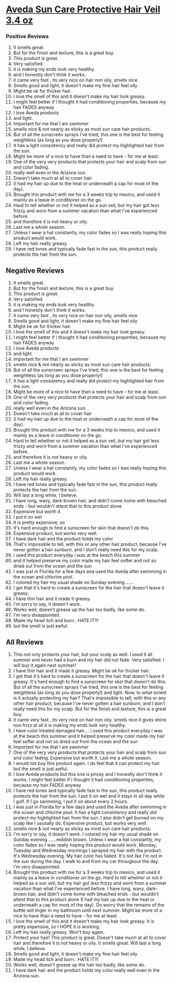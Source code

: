 # [Aveda Sun Care Protective Hair Veil 3.4 oz](https://products.checkmycream.com/products/Aveda-Sun-Care-Protective-Hair-Veil-3.4-oz.html)

### Positive Reviews

<ol>
      <li>It smells great.</li>
      <li>But for the finish and texture, this is a great buy.</li>
      <li>This product is great.</li>
      <li>Very satisfied.</li>
      <li>it is making my ends look very healthy.</li>
      <li>and I honestly don&#x27;t think it works.</li>
      <li>it came very fast , its very nice on hair non oily, smells nice</li>
      <li>Smells good and light, it doesn&#x27;t make my fine hair feel oily</li>
      <li>Might be ok for thicker hair.</li>
      <li>I love the smell of this and it doesn&#x27;t make my hair look greasy.</li>
      <li>I might feel better if I thought it had conditioning properties, because my hair FADES anyway</li>
      <li>I love Aveda products</li>
      <li>and light.</li>
      <li>Important for me that I am swimmer</li>
      <li>smells nice &amp; not nearly as sticky as most sun care hair products.</li>
      <li>But of all the sunscreen sprays I&#x27;ve tried, this one is the best for feeling weightless (as long as you dose properly!)</li>
      <li>It has a light consistency and really did protect my highlighted hair from the sun.  </li>
      <li>Might be more of a nice to have than a need to have - for me at least.</li>
      <li>One of the very very products that protects your hair and scalp from sun and color fading.</li>
      <li>really well even in the Arizona sun.</li>
      <li>Doesn&#x27;t take much at all to cover hair</li>
      <li>(I had my hair up due to the heat or underneath a cap for most of the day).</li>
      <li>Brought this product with me for a 3 weeks trip to mexico, and used it mainly as a leave in conditioner on the go.</li>
      <li>Hard to tell whether or not it helped as a sun veil, but my hair got less frizzy and worn from a summer vacation than what I&#x27;ve experienced before.  </li>
      <li>and therefore it is not heavy or oily.</li>
      <li>Last me a whole season.</li>
      <li>Unless I wear a hat constantly, my color fades so I was really hoping this product would work.  </li>
      <li>Left my hair really greasy.</li>
      <li>I have red tones and typically fade fast in the sun, this product really protects the hair from the sun.</li>
</ol>


<h2>Negative Reviews</h2>
<ol>
<li> It smells great.</li>
<li> But for the finish and texture, this is a great buy.</li>
<li> This product is great.</li>
<li> Very satisfied.</li>
<li> it is making my ends look very healthy.</li>
<li> and I honestly don&#x27;t think it works.</li>
<li> it came very fast , its very nice on hair non oily, smells nice</li>
<li> Smells good and light, it doesn&#x27;t make my fine hair feel oily</li>
<li> Might be ok for thicker hair.</li>
<li> I love the smell of this and it doesn&#x27;t make my hair look greasy.</li>
<li> I might feel better if I thought it had conditioning properties, because my hair FADES anyway</li>
<li> I love Aveda products</li>
<li> and light.</li>
<li> Important for me that I am swimmer</li>
<li> smells nice &amp; not nearly as sticky as most sun care hair products.</li>
<li> But of all the sunscreen sprays I&#x27;ve tried, this one is the best for feeling weightless (as long as you dose properly!)</li>
<li> It has a light consistency and really did protect my highlighted hair from the sun.  </li>
<li> Might be more of a nice to have than a need to have - for me at least.</li>
<li> One of the very very products that protects your hair and scalp from sun and color fading.</li>
<li> really well even in the Arizona sun.</li>
<li> Doesn&#x27;t take much at all to cover hair</li>
<li> (I had my hair up due to the heat or underneath a cap for most of the day).</li>
<li> Brought this product with me for a 3 weeks trip to mexico, and used it mainly as a leave in conditioner on the go.</li>
<li> Hard to tell whether or not it helped as a sun veil, but my hair got less frizzy and worn from a summer vacation than what I&#x27;ve experienced before.  </li>
<li> and therefore it is not heavy or oily.</li>
<li> Last me a whole season.</li>
<li> Unless I wear a hat constantly, my color fades so I was really hoping this product would work.  </li>
<li> Left my hair really greasy.</li>
<li> I have red tones and typically fade fast in the sun, this product really protects the hair from the sun.</li>
<li> Will last a long while, I believe.</li>
<li> I have long, wavy, dark-brown hair, and didn&#x27;t come home with bleached ends - but wouldn&#x27;t attest that to this product alone</li>
<li> Expensive but worth it.</li>
<li> I put it on wet</li>
<li> It is pretty expensive, so</li>
<li> It&#x27;s hard enough to find a sunscreen for skin that doesn&#x27;t do this.</li>
<li> Expensive product, but works very well.</li>
<li> I have dark hair and the product holds my color</li>
<li> That&#x27;s impossible to tell, with this or any other hair product, because I&#x27;ve never gotten a hair sunburn, and I don&#x27;t really need this for my scalp.</li>
<li> i used this product everyday i was at the beach this summer</li>
<li> and it helped preserve my color made my hair feel softer and not so dried out from the ocean and the sun</li>
<li> I was just in Florida for a few days and used the Aveda after swimming in the ocean and chlorine pool.  </li>
<li> I colored my hair my usual shade on Sunday evening.......</li>
<li> I get that it&#x27;s hard to create a sunscreen for the hair that doesn&#x27;t leave it greasy.</li>
<li> I have thin hair and it made it greasy.</li>
<li> I&#x27;m sorry to say, it doesn&#x27;t work.  </li>
<li> Works well, doesn&#x27;t grease up the hair too badly, like some do.</li>
<li> I&#x27;m very disappointed.</li>
<li> Made my head itch and burn.. HATE IT!!!</li>
<li> but the smell is just awful.</li>
</ol>

<h2>All Reviews</h2>

<ol>
    <li> This not only protects your hair, but your scalp as well. I used it all summer and never had a burn and my hair did not fade. Very satisfied. I will buy it again next summer!</li>
    <li> I have thin hair and it made it greasy. Might be ok for thicker hair.</li>
    <li> I get that it&#x27;s hard to create a sunscreen for the hair that doesn&#x27;t leave it greasy. It&#x27;s hard enough to find a sunscreen for skin that doesn&#x27;t do this. But of all the sunscreen sprays I&#x27;ve tried, this one is the best for feeling weightless (as long as you dose properly!) and light. Now, to what extent is it actually protecting my hair? That&#x27;s impossible to tell, with this or any other hair product, because I&#x27;ve never gotten a hair sunburn, and I don&#x27;t really need this for my scalp. But for the finish and texture, this is a great buy.</li>
    <li> it came very fast , its very nice on hair non oily, smells nice it gives shine non frizz at all it is making my ends look very healthy.</li>
    <li> I have color treated damaged hair.... i used this product everyday i was at the beach this summer and it helped preserve my color made my hair feel softer and not so dried out from the ocean and the sun</li>
    <li> Important for me that I am swimmer</li>
    <li> One of the very very products that protects your hair and scalp from sun and color fading. Expensive but worth it. Last me a whole season.</li>
    <li> I would not buy this product again. I do feel that it can protect my hair but the smell is just awful.</li>
    <li> I love Aveda products but this one is pricey and I honestly don&#x27;t think it works. I might feel better if I thought it had conditioning properties, because my hair FADES anyway</li>
    <li> I have red tones and typically fade fast in the sun, this product really protects the hair from the sun. I put it on wet and it stays in all day while I golf. If I go swimming, I put it on about every 2 hours.</li>
    <li> I was just in Florida for a few days and used the Aveda after swimming in the ocean and chlorine pool.  It has a light consistency and really did protect my highlighted hair from the sun.  I also didn&#x27;t get burned on my scalp like I ususally do.  Expensive product, but works very well.</li>
    <li> smells nice &amp; not nearly as sticky as most sun care hair products.</li>
    <li> I&#x27;m sorry to say, it doesn&#x27;t work.  I colored my hair my usual shade on Sunday evening.......reddish brown.  Unless I wear a hat constantly, my color fades so I was really hoping this product would work.  Monday, Tuesday and Wednesday mornings I sprayed my hair with the product.  It&#x27;s Wednesday evening.  My hair color has faded.  It&#x27;s not like I&#x27;m not in the sun during the day.  I walk to and from my car throughout the day.  I&#x27;m very disappointed.</li>
    <li> Brought this product with me for a 3 weeks trip to mexico, and used it mainly as a leave in conditioner on the go. Hard to tell whether or not it helped as a sun veil, but my hair got less frizzy and worn from a summer vacation than what I&#x27;ve experienced before.  I have long, wavy, dark-brown hair, and didn&#x27;t come home with bleached ends - but wouldn&#x27;t attest that to this product alone (I had my hair up due to the heat or underneath a cap for most of the day). Do worry that the remains of the bottle will linger in my bathroom until next summer. Might be more of a nice to have than a need to have - for me at least.</li>
    <li> I love the smell of this and it doesn&#x27;t make my hair look greasy. It is pretty expensive, so I HOPE it is working.</li>
    <li> Left my hair really greasy. Won&#x27;t buy again.</li>
    <li> Protect your hair! This product is great. Doesn&#x27;t take much at all to cover hair and therefore it is not heavy or oily. It smells great. Will last a long while, I believe.</li>
    <li> Smells good and light, it doesn&#x27;t make my fine hair feel oily</li>
    <li> Made my head itch and burn.. HATE IT!!!</li>
    <li> Works well, doesn&#x27;t grease up the hair too badly, like some do.</li>
    <li> I have dark hair and the product holds my color really well even in the Arizona sun.</li>
</ol>




